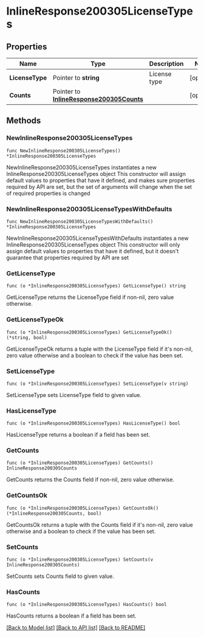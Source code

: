 # InlineResponse200305LicenseTypes

## Properties

Name | Type | Description | Notes
------------ | ------------- | ------------- | -------------
**LicenseType** | Pointer to **string** | License type | [optional] 
**Counts** | Pointer to [**InlineResponse200305Counts**](InlineResponse200305Counts.md) |  | [optional] 

## Methods

### NewInlineResponse200305LicenseTypes

`func NewInlineResponse200305LicenseTypes() *InlineResponse200305LicenseTypes`

NewInlineResponse200305LicenseTypes instantiates a new InlineResponse200305LicenseTypes object
This constructor will assign default values to properties that have it defined,
and makes sure properties required by API are set, but the set of arguments
will change when the set of required properties is changed

### NewInlineResponse200305LicenseTypesWithDefaults

`func NewInlineResponse200305LicenseTypesWithDefaults() *InlineResponse200305LicenseTypes`

NewInlineResponse200305LicenseTypesWithDefaults instantiates a new InlineResponse200305LicenseTypes object
This constructor will only assign default values to properties that have it defined,
but it doesn't guarantee that properties required by API are set

### GetLicenseType

`func (o *InlineResponse200305LicenseTypes) GetLicenseType() string`

GetLicenseType returns the LicenseType field if non-nil, zero value otherwise.

### GetLicenseTypeOk

`func (o *InlineResponse200305LicenseTypes) GetLicenseTypeOk() (*string, bool)`

GetLicenseTypeOk returns a tuple with the LicenseType field if it's non-nil, zero value otherwise
and a boolean to check if the value has been set.

### SetLicenseType

`func (o *InlineResponse200305LicenseTypes) SetLicenseType(v string)`

SetLicenseType sets LicenseType field to given value.

### HasLicenseType

`func (o *InlineResponse200305LicenseTypes) HasLicenseType() bool`

HasLicenseType returns a boolean if a field has been set.

### GetCounts

`func (o *InlineResponse200305LicenseTypes) GetCounts() InlineResponse200305Counts`

GetCounts returns the Counts field if non-nil, zero value otherwise.

### GetCountsOk

`func (o *InlineResponse200305LicenseTypes) GetCountsOk() (*InlineResponse200305Counts, bool)`

GetCountsOk returns a tuple with the Counts field if it's non-nil, zero value otherwise
and a boolean to check if the value has been set.

### SetCounts

`func (o *InlineResponse200305LicenseTypes) SetCounts(v InlineResponse200305Counts)`

SetCounts sets Counts field to given value.

### HasCounts

`func (o *InlineResponse200305LicenseTypes) HasCounts() bool`

HasCounts returns a boolean if a field has been set.


[[Back to Model list]](../README.md#documentation-for-models) [[Back to API list]](../README.md#documentation-for-api-endpoints) [[Back to README]](../README.md)


